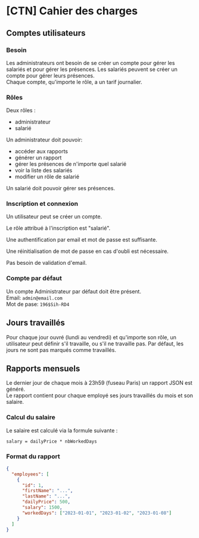 # [CTN] Cahier des charges

## Comptes utilisateurs

### Besoin

Les administrateurs ont besoin de se créer un compte pour gérer les salariés et pour gérer les présences.
Les salariés peuvent se créer un compte pour gérer leurs présences.  
Chaque compte, qu'importe le rôle, a un tarif journalier.

### Rôles

Deux rôles :

- administrateur
- salarié

Un administrateur doit pouvoir:

- accéder aux rapports
- générer un rapport
- gérer les présences de n'importe quel salarié
- voir la liste des salariés
- modifier un rôle de salarié

Un salarié doit pouvoir gérer ses présences.

### Inscription et connexion

Un utilisateur peut se créer un compte.

Le rôle attribué à l'inscription est "salarié".

Une authentification par email et mot de passe est suffisante.

Une réinitialisation de mot de passe en cas d'oubli est nécessaire.

Pas besoin de validation d'email.

### Compte par défaut

Un compte Administrateur par défaut doit être présent.  
Email: `admin@email.com`  
Mot de pase: `196$Sih-RD4`

## Jours travaillés

Pour chaque jour ouvré (lundi au vendredi) et qu'importe son rôle, un utilisateur peut définir s'il travaille, ou s'il ne travaille pas.
Par défaut, les jours ne sont pas marqués comme travaillés.

## Rapports mensuels

Le dernier jour de chaque mois à 23h59 (fuseau Paris) un rapport JSON est généré.  
Le rapport contient pour chaque employé ses jours travaillés du mois et son salaire.

### Calcul du salaire

Le salaire est calculé via la formule suivante :

```
salary = dailyPrice * nbWorkedDays
```

### Format du rapport

```json
{
  "employees": [
    {
      "id": 1,
      "firstName": "...",
      "lastName": "...",
      "dailyPrice": 500,
      "salary": 1500,
      "workedDays": ["2023-01-01", "2023-01-02", "2023-01-08"]
    }
  ]
}
```
